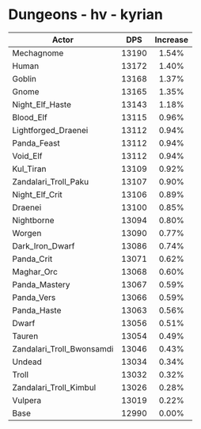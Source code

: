 # Dungeons - hv - kyrian
| Actor | DPS | Increase |
|---|:---:|:---:|
|Mechagnome|13190|1.54%|
|Human|13172|1.40%|
|Goblin|13168|1.37%|
|Gnome|13165|1.35%|
|Night_Elf_Haste|13143|1.18%|
|Blood_Elf|13115|0.96%|
|Lightforged_Draenei|13112|0.94%|
|Panda_Feast|13112|0.94%|
|Void_Elf|13112|0.94%|
|Kul_Tiran|13109|0.92%|
|Zandalari_Troll_Paku|13107|0.90%|
|Night_Elf_Crit|13106|0.89%|
|Draenei|13100|0.85%|
|Nightborne|13094|0.80%|
|Worgen|13090|0.77%|
|Dark_Iron_Dwarf|13086|0.74%|
|Panda_Crit|13071|0.62%|
|Maghar_Orc|13068|0.60%|
|Panda_Mastery|13067|0.59%|
|Panda_Vers|13066|0.59%|
|Panda_Haste|13063|0.56%|
|Dwarf|13056|0.51%|
|Tauren|13054|0.49%|
|Zandalari_Troll_Bwonsamdi|13046|0.43%|
|Undead|13034|0.34%|
|Troll|13032|0.32%|
|Zandalari_Troll_Kimbul|13026|0.28%|
|Vulpera|13019|0.22%|
|Base|12990|0.00%|
